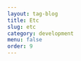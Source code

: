 ```yaml
---
layout: tag-blog
title: Etc
slug: etc
category: development
menu: false
order: 9
---
```

<!-- header-img: "/img/web-logo.png" -->
